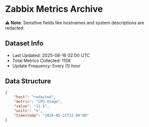 # Zabbix Metrics Archive

⚠️ **Note**: Sensitive fields like hostnames and system descriptions are redacted.

## Dataset Info
- Last Updated: 2025-08-16 02:00 UTC
- Total Metrics Collected: 1158
- Update Frequency: Every (1) hour

## Data Structure
```json
{
    "host": "redacted",
    "metric": "CPU Usage",
    "value": "12.5",
    "units": "%",
    "timestamp": "2024-05-21T12:00:00"
}
```
